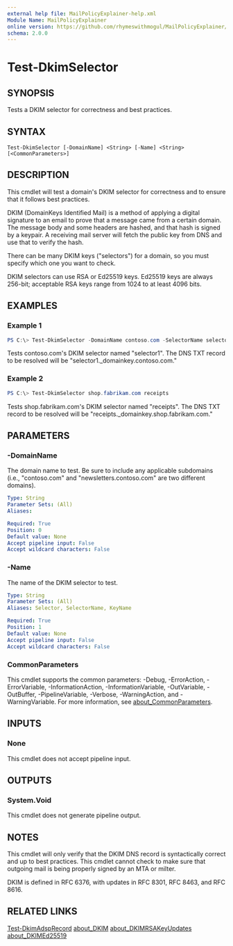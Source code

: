 ```yaml
---
external help file: MailPolicyExplainer-help.xml
Module Name: MailPolicyExplainer
online version: https://github.com/rhymeswithmogul/MailPolicyExplainer/blob/main/man/en-US/Test-DkimSelector.md
schema: 2.0.0
---
```


# Test-DkimSelector

## SYNOPSIS
Tests a DKIM selector for correctness and best practices.

## SYNTAX

```
Test-DkimSelector [-DomainName] <String> [-Name] <String> [<CommonParameters>]
```

## DESCRIPTION
This cmdlet will test a domain's DKIM selector for correctness and to ensure that it follows best practices.

DKIM (DomainKeys Identified Mail) is a method of applying a digital signature to an email to prove that a message came from a certain domain.  The message body and some headers are hashed, and that hash is signed by a keypair.  A receiving mail server will fetch the public key from DNS and use that to verify the hash.

There can be many DKIM keys ("selectors") for a domain, so you must specify which one you want to check.

DKIM selectors can use RSA or Ed25519 keys.  Ed25519 keys are always 256-bit;  acceptable RSA keys range from 1024 to at least 4096 bits.

## EXAMPLES

### Example 1
```powershell
PS C:\> Test-DkimSelector -DomainName contoso.com -SelectorName selector1
```

Tests contoso.com's DKIM selector named "selector1".  The DNS TXT record to be resolved will be "selector1._domainkey.contoso.com."

### Example 2
```powershell
PS C:\> Test-DkimSelector shop.fabrikam.com receipts
```

Tests shop.fabrikam.com's DKIM selector named "receipts".  The DNS TXT record to be resolved will be "receipts._domainkey.shop.fabrikam.com."

## PARAMETERS

### -DomainName
The domain name to test.  Be sure to include any applicable subdomains (i.e., "contoso.com" and "newsletters.contoso.com" are two different domains).

```yaml
Type: String
Parameter Sets: (All)
Aliases:

Required: True
Position: 0
Default value: None
Accept pipeline input: False
Accept wildcard characters: False
```

### -Name
The name of the DKIM selector to test.

```yaml
Type: String
Parameter Sets: (All)
Aliases: Selector, SelectorName, KeyName

Required: True
Position: 1
Default value: None
Accept pipeline input: False
Accept wildcard characters: False
```

### CommonParameters
This cmdlet supports the common parameters: -Debug, -ErrorAction, -ErrorVariable, -InformationAction, -InformationVariable, -OutVariable, -OutBuffer, -PipelineVariable, -Verbose, -WarningAction, and -WarningVariable. For more information, see [about_CommonParameters](http://go.microsoft.com/fwlink/?LinkID=113216).

## INPUTS

### None
This cmdlet does not accept pipeline input.

## OUTPUTS

### System.Void
This cmdlet does not generate pipeline output.

## NOTES
This cmdlet will only verify that the DKIM DNS record is syntactically correct and up to best practices.  This cmdlet cannot check to make sure that outgoing mail is being properly signed by an MTA or milter.

DKIM is defined in RFC 6376, with updates in RFC 8301, RFC 8463, and RFC 8616.

## RELATED LINKS

[Test-DkimAdspRecord]()
[about_DKIM]()
[about_DKIMRSAKeyUpdates]()
[about_DKIMEd25519]()
